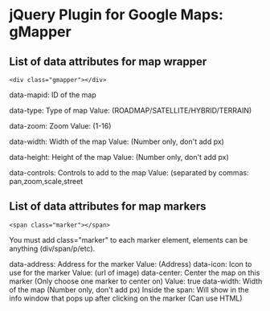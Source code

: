 jQuery Plugin for Google Maps: gMapper
=======

List of data attributes for map wrapper
----------------

	<div class="gmapper"></div>
		
data-mapid:    ID of the map			

data-type:     Type of map Value: (ROADMAP/SATELLITE/HYBRID/TERRAIN)		
		
data-zoom:     Zoom Value: (1-16)				

data-width:    Width of the map Value: (Number only, don't add px)

data-height:   Height of the map Value: (Number only, don't add px)

data-controls: Controls to add to the map Value: (separated by commas: pan,zoom,scale,street

List of data attributes for map markers
------------

	<span class="marker"></span>

You must add class="marker" to each marker element, elements can be anything (div/span/p/etc).

data-address:    Address for the marker Value: (Address)
data-icon:       Icon to use for the marker Value: (url of image)
data-center:     Center the map on this marker (Only choose one marker to center on) Value: true
data-width:      Width of the map (Number only, don't add px)
Inside the span: Will show in the info window that pops up after clicking on the marker (Can use HTML)